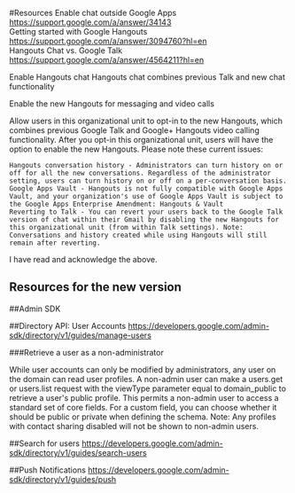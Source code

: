 
#Resources
Enable chat outside Google Apps <br>
https://support.google.com/a/answer/34143 <br>
Getting started with Google Hangouts <br>
https://support.google.com/a/answer/3094760?hl=en  <br>
Hangouts Chat vs. Google Talk  <br>
https://support.google.com/a/answer/4564211?hl=en  <br>



Enable Hangouts chat
Hangouts chat combines previous Talk and new chat functionality


Enable the new Hangouts for messaging and video calls
	

Allow users in this organizational unit to opt-in to the new Hangouts, which combines previous Google Talk and Google+ Hangouts video calling functionality. After you opt-in this organizational unit, users will have the option to enable the new Hangouts.
Please note these current issues:

    Hangouts conversation history - Administrators can turn history on or off for all the new conversations. Regardless of the administrator setting, users can turn history on or off on a per-conversation basis.
    Google Apps Vault - Hangouts is not fully compatible with Google Apps Vault, and your organization's use of Google Apps Vault is subject to the Google Apps Enterprise Amendment: Hangouts & Vault
    Reverting to Talk - You can revert your users back to the Google Talk version of chat within their Gmail by disabling the new Hangouts for this organizational unit (from within Talk settings). Note: Conversations and history created while using Hangouts will still remain after reverting.

I have read and acknowledge the above.


## Resources for the new version

##Admin SDK

##Directory API: User Accounts
https://developers.google.com/admin-sdk/directory/v1/guides/manage-users

###Retrieve a user as a non-administrator

While user accounts can only be modified by administrators, any user on the domain can read user profiles. A non-admin user can make a users.get or users.list request with the viewType parameter equal to domain_public to retrieve a user's public profile. This permits a non-admin user to access a standard set of core fields. For a custom field, you can choose whether it should be public or private when defining the schema.
    Note: Any profiles with contact sharing disabled will not be shown to non-admin users.

##Search for users
https://developers.google.com/admin-sdk/directory/v1/guides/search-users

##Push Notifications
https://developers.google.com/admin-sdk/directory/v1/guides/push
